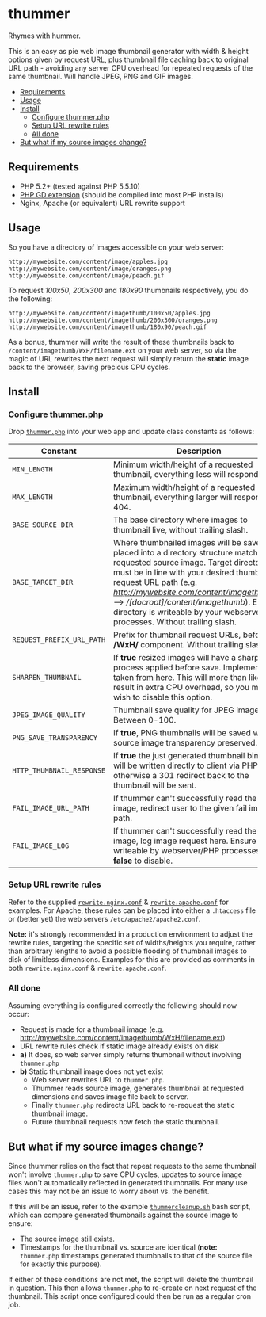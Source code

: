 # thummer
Rhymes with hummer.

This is an easy as pie web image thumbnail generator with width & height options given by request URL, plus thumbnail file caching back to original URL path - avoiding any server CPU overhead for repeated requests of the same thumbnail. Will handle JPEG, PNG and GIF images.

- [Requirements](#requirements)
- [Usage](#usage)
- [Install](#install)
	- [Configure thummer.php](#configure-thummerphp)
	- [Setup URL rewrite rules](#setup-url-rewrite-rules)
	- [All done](#all-done)
- [But what if my source images change?](#but-what-if-my-source-images-change)

## Requirements
- PHP 5.2+ (tested against PHP 5.5.10)
- [PHP GD extension](http://php.net/manual/en/book.image.php) (should be compiled into most PHP installs)
- Nginx, Apache (or equivalent) URL rewrite support

## Usage
So you have a directory of images accessible on your web server:

	http://mywebsite.com/content/image/apples.jpg
	http://mywebsite.com/content/image/oranges.png
	http://mywebsite.com/content/image/peach.gif

To request *100x50*, *200x300* and *180x90* thumbnails respectively, you do the following:

	http://mywebsite.com/content/imagethumb/100x50/apples.jpg
	http://mywebsite.com/content/imagethumb/200x300/oranges.png
	http://mywebsite.com/content/imagethumb/180x90/peach.gif

As a bonus, thummer will write the result of these thumbnails back to `/content/imagethumb/WxH/filename.ext` on your web server, so via the magic of URL rewrites the next request will simply return the **static** image back to the browser, saving precious CPU cycles.

## Install

### Configure thummer.php
Drop [`thummer.php`](thummer.php) into your web app and update class constants as follows:

Constant|Description
----|----
`MIN_LENGTH`|Minimum width/height of a requested thumbnail, everything less will respond 404.
`MAX_LENGTH`|Maximum width/height of a requested thumbnail, everything larger will respond 404.
`BASE_SOURCE_DIR`|The base directory where images to thumbnail live, without trailing slash.
`BASE_TARGET_DIR`|Where thumbnailed images will be saved, placed into a directory structure matching the requested source image. Target directory must be in line with your desired thumbnail request URL path (e.g. *http://mywebsite.com/content/imagethumb/...* --&gt; */[docroot]/content/imagethumb*). Ensure directory is writeable by your webserver/PHP processes. Without trailing slash.
`REQUEST_PREFIX_URL_PATH`|Prefix for thumbnail request URLs, before the **/WxH/** component. Without trailing slash.
`SHARPEN_THUMBNAIL`|If **true** resized images will have a sharpen process applied before save. Implementation taken [from here](http://php.net/manual/en/function.imageconvolution.php#104006). This will more than likely result in extra CPU overhead, so you may wish to disable this option.
`JPEG_IMAGE_QUALITY`|Thumbnail save quality for JPEG image type. Between 0-100.
`PNG_SAVE_TRANSPARENCY`|If **true**, PNG thumbnails will be saved with source image transparency preserved.
`HTTP_THUMBNAIL_RESPONSE`|If **true** the just generated thumbnail binary will be written directly to client via PHP, otherwise a 301 redirect back to the thumbnail will be sent.
`FAIL_IMAGE_URL_PATH`|If thummer can't successfully read the source image, redirect user to the given fail image path.
`FAIL_IMAGE_LOG`|If thummer can't successfully read the source image, log image request here. Ensure file is writeable by webserver/PHP processes. Set **false** to disable.

### Setup URL rewrite rules
Refer to the supplied [`rewrite.nginx.conf`](rewrite.nginx.conf) & [`rewrite.apache.conf`](rewrite.apache.conf) for examples. For Apache, these rules can be placed into either a `.htaccess` file or (better yet) the web servers `/etc/apache2/apache2.conf`.

**Note:** it's strongly recommended in a production environment to adjust the rewrite rules, targeting the specific set of widths/heights you require, rather than arbitrary lengths to avoid a possible flooding of thumbnail images to disk of limitless dimensions. Examples for this are provided as comments in both `rewrite.nginx.conf` & `rewrite.apache.conf`.

### All done
Assuming everything is configured correctly the following should now occur:
- Request is made for a thumbnail image (e.g. http://mywebsite.com/content/imagethumb/WxH/filename.ext)
- URL rewrite rules check if static image already exists on disk
- **a)** It does, so web server simply returns thumbnail without involving `thummer.php`
- **b)** Static thumbnail image does not yet exist
	- Web server rewrites URL to `thummer.php`.
	- Thummer reads source image, generates thumbnail at requested dimensions and saves image file back to server.
	- Finally `thummer.php` redirects URL back to re-request the static thumbnail image.
	- Future thumbnail requests now fetch the static thumbnail.

## But what if my source images change?
Since thummer relies on the fact that repeat requests to the same thumbnail won't involve `thummer.php` to save CPU cycles, updates to source image files won't automatically reflected in generated thumbnails. For many use cases this may not be an issue to worry about vs. the benefit.

If this will be an issue, refer to the example [`thummercleanup.sh`](thummercleanup.sh) bash script, which can compare generated thumbnails against the source image to ensure:
- The source image still exists.
- Timestamps for the thumbnail vs. source are identical (**note:** `thummer.php` timestamps generated thumbnails to that of the source file for exactly this purpose).

If either of these conditions are not met, the script will delete the thumbnail in question. This then allows `thummer.php` to re-create on next request of the thumbnail. This script once configured could then be run as a regular cron job.
